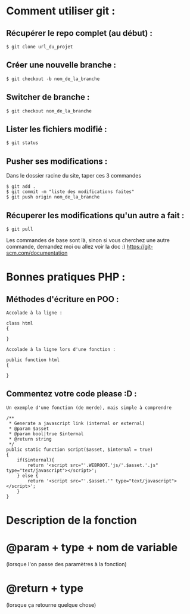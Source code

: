 # Comment utiliser git :
## Récupérer le repo complet (au début) : 
```
$ git clone url_du_projet
```
## Créer une nouvelle branche : 
```
$ git checkout -b nom_de_la_branche
```
## Switcher de branche : 
```
$ git checkout nom_de_la_branche
```
## Lister les fichiers modifié : 
```
$ git status
```
## Pusher ses modifications : 
Dans le dossier racine du site, taper ces 3 commandes
```
$ git add .
$ git commit -m "liste des modifications faites"
$ git push origin nom_de_la_branche
```
## Récuperer les modifications qu'un autre a fait : 
```
$ git pull
```
Les commandes de base sont là, sinon si vous cherchez une autre commande, demandez moi ou allez voir la doc :) 
https://git-scm.com/documentation


# Bonnes pratiques PHP :

## Méthodes d'écriture en POO :

`Accolade à la ligne :`
```
class html
{

}
```

`Accolade à la ligne lors d'une fonction :`

```
public function html
{

}
```

## Commentez votre code please :D :

`Un exemple d'une fonction (de merde), mais simple à comprendre`

```
/**
 * Generate a javascript link (internal or external)
 * @param $asset
 * @param bool|true $internal
 * @return string
 */
public static function script($asset, $internal = true)
{
    if($internal){
        return '<script src="'.WEBROOT.'js/'.$asset.'.js" type="text/javascript"></script>';
    } else {
        return '<script src="'.$asset.'" type="text/javascript"></script>';
    }
}
```
# Description de la fonction
# @param + type + nom de variable
(lorsque l'on passe des paramètres à la fonction)
# @return + type
(lorsque ça retourne quelque chose)
